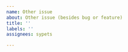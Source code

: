 ```yaml
---
name: Other issue
about: Other issue (besides bug or feature)
title: ''
labels: ''
assignees: sypets

---
```



